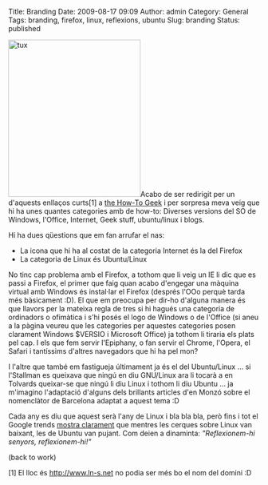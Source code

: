 Title: Branding
Date: 2009-08-17 09:09
Author: admin
Category: General
Tags: branding, firefox, linux, reflexions, ubuntu
Slug: branding
Status: published

<img src="http://gil.badall.net/wp-content/uploads/2009/05/tux.png" title="tux" class="alignright size-full wp-image-583" width="265" height="314" alt="tux" />Acabo de ser redirigit per un d'aquests enllaços curts\[1\] a [the How-To Geek](http://www.howtogeek.com) i per sorpresa meva veig que hi ha unes quantes categories amb de how-to: Diverses versions del SO de Windows, l'Office, Internet, Geek stuff, ubuntu/linux i blogs.

Hi ha dues qüestions que em fan arrufar el nas:

- La icona que hi ha al costat de la categoria Internet és la del Firefox
- La categoria de Linux és Ubuntu/Linux

No tinc cap problema amb el Firefox, a tothom que li veig un IE li dic que es passi a Firefox, el primer que faig quan acabo d'engegar una màquina virtual amb Windows és instal·lar el Firefox (després l'OOo perquè tarda més bàsicament :D). El que em preocupa per dir-ho d'alguna manera és que llavors per la mateixa regla de tres si hi hagués una categoria de ordinadors o ofimàtica i s'hi posés el logo de Windows o de l'Office (si aneu a la pàgina veureu que les categories per aquestes categories posen clarament Windows \$VERSIO i Microsoft Office) ja tothom li tiraria els plats pel cap. I els que fem servir l'Epiphany, o fan servir el Chrome, l'Opera, el Safari i tantíssims d'altres navegadors que hi ha pel mon?

I l'altre que també em fastigueja últimament ja és el del Ubuntu/Linux ... si l'Stallman es queixava que ningú en diu GNU/Linux ara li tocarà a en Tolvards queixar-se que ningú li diu Linux i tothom li diu Ubuntu ... ja m'imagino l'adaptació d'alguns dels brillants articles d'en Monzó sobre el nomenclàtor de Barcelona adaptat a aquest tema :D

Cada any es diu que aquest serà l'any de Linux i bla bla bla, però fins i tot el Google trends [mostra clarament](http://www.google.com/trends?q=linux%2C+ubuntu) que mentres les cerques sobre Linux van baixant, les de Ubuntu van pujant. Com deien a dinaminta: *"Reflexionem-hi senyors, reflexionem-hi!"*

(back to work)

\[1\] El lloc és <http://www.ln-s.net> no podia ser més bo el nom del domini :D
